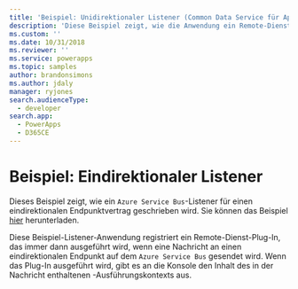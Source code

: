 ```yaml
---
title: 'Beispiel: Unidirektionaler Listener (Common Data Service für Apps) | Microsoft Docs'
description: 'Diese Beispiel zeigt, wie die Anwendung ein Remote-Dienst-Plug-In registriert, das ausgeführt wird, wenn eine-Nachricht an einen eindirektionalen Endpunkt gesendet wird.'
ms.custom: ''
ms.date: 10/31/2018
ms.reviewer: ''
ms.service: powerapps
ms.topic: samples
author: brandonsimons
ms.author: jdaly
manager: ryjones
search.audienceType:
  - developer
search.app:
  - PowerApps
  - D365CE
---
```

# <a name="sample-one-way-listener"></a>Beispiel: Eindirektionaler Listener

<!-- https://docs.microsoft.com/en-us/dynamics365/customer-engagement/developer/sample-one-way-listener -->

Dieses Beispiel zeigt, wie ein `Azure Service Bus`-Listener für einen eindirektionalen Endpunktvertrag geschrieben wird. Sie können das Beispiel [hier](https://github.com/Microsoft/PowerApps-Samples/tree/master/cds/orgsvc/C%23/OneWayListeners) herunterladen.

Diese Beispiel-Listener-Anwendung registriert ein Remote-Dienst-Plug-In, das immer dann ausgeführt wird, wenn eine Nachricht an einen eindirektionalen Endpunkt auf dem `Azure Service Bus` gesendet wird. Wenn das Plug-In ausgeführt wird, gibt es an die Konsole den Inhalt des in der Nachricht enthaltenen -Ausführungskontexts aus. 
